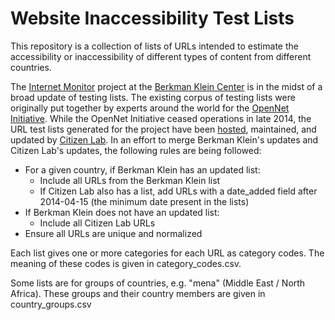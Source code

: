 Website Inaccessibility Test Lists
==================================

This repository is a collection of lists of URLs intended to estimate the accessibility or inaccessibility of different types of content from different countries.

The [Internet Monitor](https://cyber.harvard.edu/research/internetmonitor) project at the [Berkman Klein Center](https://cyber.harvard.edu/) is in the midst of a broad update of testing lists. The existing corpus of testing lists were originally put together by experts around the world for the [OpenNet Initiative](https://opennet.net/). While the OpenNet Initiative ceased operations in late 2014, the URL test lists generated for the project have been [hosted](https://github.com/citizenlab/test-lists), maintained, and updated by [Citizen Lab](http://citizenlab.org/). In an effort to merge Berkman Klein's updates and Citizen Lab's updates, the following rules are being followed:
* For a given country, if Berkman Klein has an updated list:
  * Include all URLs from the Berkman Klein list
  * If Citizen Lab also has a list, add URLs with a date_added field after 2014-04-15 (the minimum date present in the lists)
* If Berkman Klein does not have an updated list:
  * Include all Citizen Lab URLs
* Ensure all URLs are unique and normalized

Each list gives one or more categories for each URL as category codes. The meaning of these codes is given in category_codes.csv.

Some lists are for groups of countries, e.g. "mena" (Middle East / North Africa). These groups and their country members are given in country_groups.csv
